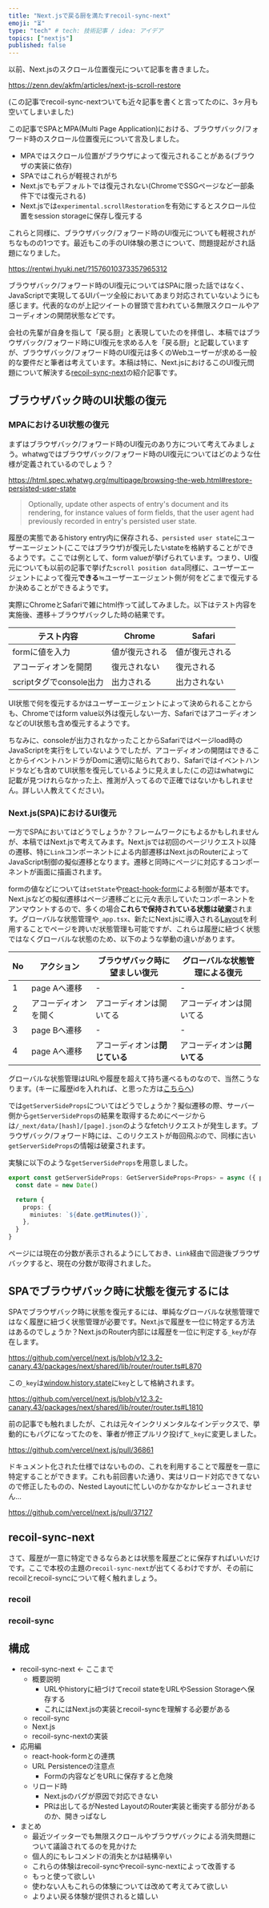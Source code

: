 ```yaml
---
title: "Next.jsで戻る厨を満たすrecoil-sync-next"
emoji: "⏳"
type: "tech" # tech: 技術記事 / idea: アイデア
topics: ["nextjs"]
published: false
---
```


以前、Next.jsのスクロール位置復元について記事を書きました。

https://zenn.dev/akfm/articles/next-js-scroll-restore

(この記事でrecoil-sync-nextついても近々記事を書くと言ってたのに、3ヶ月も空いてしまいました)

この記事でSPAとMPA(Multi Page Application)における、ブラウザバック/フォワード時のスクロール位置復元について言及しました。

- MPAではスクロール位置がブラウザによって復元されることがある(ブラウザの実装に依存)
- SPAではこれらが軽視されがち
- Next.jsでもデフォルトでは復元されない(ChromeでSSGページなど一部条件下では復元される)
- Next.jsでは`experimental.scrollRestoration`を有効にするとスクロール位置をsession storageに保存し復元する

これらと同様に、ブラウザバック/フォワード時のUI復元についても軽視されがちなものの1つです。最近もこの手のUI体験の悪さについて、問題提起がされ話題になりました。

https://rentwi.hyuki.net/?1576010373357965312

ブラウザバック/フォワード時のUI復元についてはSPAに限った話ではなく、JavaScriptで実現してるUIパーツ全般においてあまり対応されていないようにも感じます。代表的なのが上記ツイートの冒頭で言われている無限スクロールやアコーディオンの開閉状態などです。

会社の先輩が自身を指して「戻る厨」と表現していたのを拝借し、本稿ではブラウザバック/フォワード時にUI復元を求める人を「戻る厨」と記載していますが、ブラウザバック/フォワード時のUI復元は多くのWebユーザーが求める一般的な要件だと筆者は考えています。本稿は特に、Next.jsにおけるこのUI復元問題について解決する[recoil-sync-next](https://www.npmjs.com/package/recoil-sync-next)の紹介記事です。

## ブラウザバック時のUI状態の復元

### MPAにおけるUI状態の復元

まずはブラウザバック/フォワード時のUI復元のあり方について考えてみましょう。whatwgではブラウザバック/フォワード時のUI復元についてはどのような仕様が定義されているのでしょう？

https://html.spec.whatwg.org/multipage/browsing-the-web.html#restore-persisted-user-state

> Optionally, update other aspects of entry's document and its rendering, for instance values of form fields, that the user agent had previously recorded in entry's persisted user state.

履歴の実態であるhistory entry内に保存される、`persisted user state`にユーザーエージェント(ここではブラウザ)が復元したいstateを格納することができるようです。ここでは例として、form valueが挙げられています。つまり、UI復元についても以前の記事で挙げた`scroll position data`同様に、ユーザーエージェントによって復元**できる**≒ユーザーエージェント側が何をどこまで復元するか決めることができるようです。

実際にChromeとSafariで雑にhtml作って試してみました。以下はテスト内容を実施後、遷移＋ブラウザバックした時の結果です。

| テスト内容 | Chrome | Safari |
|-----|------|------|
| formに値を入力 | 値が復元される | 値が復元される |
| アコーディオンを開閉 | 復元されない | 復元される |
| scriptタグでconsole出力 | 出力される | 出力されない |

UI状態で何を復元するかはユーザーエージェントによって決められることからも、Chromeではform value以外は復元しない一方、SafariではアコーディオンなどのUI状態も含め復元するようです。

ちなみに、consoleが出力されなかったことからSafariではページload時のJavaScriptを実行をしていないようでしたが、アコーディオンの開閉はできることからイベントハンドラがDomに適切に貼られており、Safariではイベントハンドラなども含めてUI状態を復元しているように見えました(この辺はwhatwgに記載が見つけれらなかった上、推測が入ってるので正確ではないかもしれません。詳しい人教えてください)。

### Next.js(SPA)におけるUI復元

一方でSPAにおいてはどうでしょうか？フレームワークにもよるかもしれませんが、本稿ではNext.jsで考えてみます。Next.jsでは初回のページリクエスト以降の遷移、特に`Link`コンポーネントによる内部遷移はNext.jsのRouterによってJavaScript制御の擬似遷移となります。遷移と同時にページに対応するコンポーネントが画面に描画されます。

formの値などについては`setState`や[react-hook-form](https://react-hook-form.com/)による制御が基本です。Next.jsなどの擬似遷移はページ遷移ごとに元々表示していたコンポーネントをアンマウントするので、多くの場合**これらで保持されている状態は破棄**されます。グローバルな状態管理や`_app.tsx`、新たにNext.jsに導入される[Layout](https://nextjs.org/blog/layouts-rfc)を利用することでページを跨いだ状態管理も可能ですが、これらは履歴に紐づく状態ではなくグローバルな状態のため、以下のような挙動の違いがあります。

| No | アクション      | ブラウザバック時に望ましい復元 | グローバルな状態管理による復元 |
|---|------------|----|---|
| 1 | page Aへ遷移  | -  | - |
| 2 | アコーディオンを開く | アコーディオンは開いてる | アコーディオンは開いてる |
| 3 | page Bへ遷移  | -  | - |
| 4 | page Aへ遷移  | アコーディオンは**閉じている** | アコーディオンは**開いてる** |

グローバルな状態管理はURLや履歴を超えて持ち運べるものなので、当然こうなります。(キーに履歴idを入れれば、と思った方は[こちらへ](https://dic.pixiv.net/a/%E5%90%9B%E3%81%AE%E3%82%88%E3%81%86%E3%81%AA%E5%8B%98%E3%81%AE%E3%81%84%E3%81%84%E3%82%AC%E3%82%AD%E3%81%AF%E5%AB%8C%E3%81%84%E3%81%A0%E3%82%88))

では`getServerSideProps`についてはどうでしょうか？擬似遷移の際、サーバー側から`getServerSideProps`の結果を取得するためにページからは`/_next/data/[hash]/[page].json`のようなfetchリクエストが発生します。ブラウザバック/フォワード時には、このリクエストが毎回飛ぶので、同様に古い`getServerSideProps`の情報は破棄されます。

実験に以下のような`getServerSideProps`を用意しました。

```ts
export const getServerSideProps: GetServerSideProps<Props> = async ({ params }) => {
  const date = new Date()

  return {
    props: {
      miniutes: `${date.getMinutes()}`,
    },
  }
}
```

ページには現在の分数が表示されるようにしておき、`Link`経由で回遊後ブラウザバックすると、現在の分数が取得されました。

## SPAでブラウザバック時に状態を復元するには

SPAでブラウザバック時に状態を復元するには、単純なグローバルな状態管理ではなく履歴に紐づく状態管理が必要です。Next.jsで履歴を一位に特定する方法はあるのでしょうか？Next.jsのRouter内部には履歴を一位に判定する`_key`が存在します。

https://github.com/vercel/next.js/blob/v12.3.2-canary.43/packages/next/shared/lib/router/router.ts#L870

この`_key`は[window.history.state](https://developer.mozilla.org/ja/docs/Web/API/History/state)に`key`として格納されます。

https://github.com/vercel/next.js/blob/v12.3.2-canary.43/packages/next/shared/lib/router/router.ts#L1810

前の記事でも触れましたが、これは元々インクリメンタルなインデックスで、挙動的にもバグになってたのを、筆者が修正プルリク投げて`_key`に変更しました。

https://github.com/vercel/next.js/pull/36861

ドキュメント化された仕様ではないものの、これを利用することで履歴を一意に特定することができます。これも前回書いた通り、実はリロード対応できてないので修正したものの、Nested Layoutに忙しいのかなかなかレビューされません...

https://github.com/vercel/next.js/pull/37127

## recoil-sync-next

さて、履歴が一意に特定できるならあとは状態を履歴ごとに保存すればいいだけです。ここで本校の主題の`recoil-sync-next`が出てくるわけですが、その前にrecoilとrecoil-syncについて軽く触れましょう。

### recoil

### recoil-sync



## 構成

- recoil-sync-next <- ここまで
  - 概要説明
    - URLやhistoryに紐づけてrecoil stateをURLやSession Storageへ保存する
    - これにはNext.jsの実装とrecoil-syncを理解する必要がある
  - recoil-sync
  - Next.js
  - recoil-sync-nextの実装
- 応用編
  - react-hook-formとの連携
  - URL Persistenceの注意点
    - Formの内容などをURLに保存すると危険
  - リロード時
    - Next.jsのバグが原因で対応できない
    - PRは出してるがNested LayoutのRouter実装と衝突する部分があるのか、開きっぱなし
- まとめ
  - 最近ツイッターでも無限スクロールやブラウザバックによる消失問題について議論されてるのを見かけた
  - 個人的にもレコメンドの消失とかは結構辛い
  - これらの体験はrecoil-syncやrecoil-sync-nextによって改善する
  - もっと使って欲しい
  - 使わない人もこれらの体験については改めて考えてみて欲しい
  - よりよい戻る体験が提供されると嬉しい
